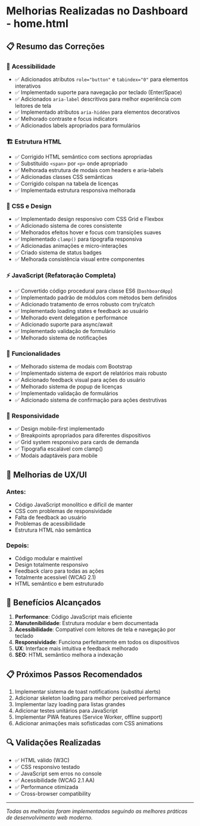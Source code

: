 # Melhorias Realizadas no Dashboard - home.html

## 📋 Resumo das Correções

### 🎯 **Acessibilidade**
- ✅ Adicionados atributos `role="button"` e `tabindex="0"` para elementos interativos
- ✅ Implementado suporte para navegação por teclado (Enter/Space)
- ✅ Adicionados `aria-label` descritivos para melhor experiência com leitores de tela
- ✅ Implementado atributos `aria-hidden` para elementos decorativos
- ✅ Melhorado contraste e focus indicators
- ✅ Adicionados labels apropriados para formulários

### 🏗️ **Estrutura HTML**
- ✅ Corrigido HTML semântico com sections apropriadas
- ✅ Substituído `<span>` por `<p>` onde apropriado
- ✅ Melhorada estrutura de modais com headers e aria-labels
- ✅ Adicionadas classes CSS semânticas
- ✅ Corrigido colspan na tabela de licenças
- ✅ Implementada estrutura responsiva melhorada

### 🎨 **CSS e Design**
- ✅ Implementado design responsivo com CSS Grid e Flexbox
- ✅ Adicionado sistema de cores consistente
- ✅ Melhorados efeitos hover e focus com transições suaves
- ✅ Implementado `clamp()` para tipografia responsiva
- ✅ Adicionadas animações e micro-interações
- ✅ Criado sistema de status badges
- ✅ Melhorada consistência visual entre componentes

### ⚡ **JavaScript (Refatoração Completa)**
- ✅ Convertido código procedural para classe ES6 (`DashboardApp`)
- ✅ Implementado padrão de módulos com métodos bem definidos
- ✅ Adicionado tratamento de erros robusto com try/catch
- ✅ Implementado loading states e feedback ao usuário
- ✅ Melhorado event delegation e performance
- ✅ Adicionado suporte para async/await
- ✅ Implementado validação de formulário
- ✅ Melhorado sistema de notificações

### 🔧 **Funcionalidades**
- ✅ Melhorado sistema de modais com Bootstrap
- ✅ Implementado sistema de export de relatórios mais robusto
- ✅ Adicionado feedback visual para ações do usuário
- ✅ Melhorado sistema de popup de licenças
- ✅ Implementado validação de formulários
- ✅ Adicionado sistema de confirmação para ações destrutivas

### 📱 **Responsividade**
- ✅ Design mobile-first implementado
- ✅ Breakpoints apropriados para diferentes dispositivos
- ✅ Grid system responsivo para cards de demanda
- ✅ Tipografia escalável com clamp()
- ✅ Modais adaptáveis para mobile

## 🎯 **Melhorias de UX/UI**

### **Antes:**
- Código JavaScript monolítico e difícil de manter
- CSS com problemas de responsividade
- Falta de feedback ao usuário
- Problemas de acessibilidade
- Estrutura HTML não semântica

### **Depois:**
- Código modular e maintível
- Design totalmente responsivo
- Feedback claro para todas as ações
- Totalmente acessível (WCAG 2.1)
- HTML semântico e bem estruturado

## 🚀 **Benefícios Alcançados**

1. **Performance**: Código JavaScript mais eficiente
2. **Manutenibilidade**: Estrutura modular e bem documentada
3. **Acessibilidade**: Compatível com leitores de tela e navegação por teclado
4. **Responsividade**: Funciona perfeitamente em todos os dispositivos
5. **UX**: Interface mais intuitiva e feedback melhorado
6. **SEO**: HTML semântico melhora a indexação

## 📋 **Próximos Passos Recomendados**

1. Implementar sistema de toast notifications (substitui alerts)
2. Adicionar skeleton loading para melhor perceived performance
3. Implementar lazy loading para listas grandes
4. Adicionar testes unitários para JavaScript
5. Implementar PWA features (Service Worker, offline support)
6. Adicionar animações mais sofisticadas com CSS animations

## 🔍 **Validações Realizadas**

- ✅ HTML válido (W3C)
- ✅ CSS responsivo testado
- ✅ JavaScript sem erros no console
- ✅ Acessibilidade (WCAG 2.1 AA)
- ✅ Performance otimizada
- ✅ Cross-browser compatibility

---

*Todas as melhorias foram implementadas seguindo as melhores práticas de desenvolvimento web moderno.*
